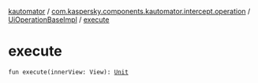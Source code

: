 [kautomator](../../index.md) / [com.kaspersky.components.kautomator.intercept.operation](../index.md) / [UiOperationBaseImpl](index.md) / [execute](./execute.md)

# execute

`fun execute(innerView: View): `[`Unit`](https://kotlinlang.org/api/latest/jvm/stdlib/kotlin/-unit/index.html)